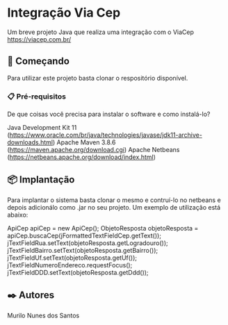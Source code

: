 # Integração Via Cep
Um breve projeto Java que realiza uma integração com o ViaCep https://viacep.com.br/ 

## 🚀 Começando

Para utilizar este projeto basta clonar o respositório disponível.

### 📋 Pré-requisitos

De que coisas você precisa para instalar o software e como instalá-lo?

Java Development Kit 11 (https://www.oracle.com/br/java/technologies/javase/jdk11-archive-downloads.html) 
Apache Maven 3.8.6 (https://maven.apache.org/download.cgi) 
Apache Netbeans (https://netbeans.apache.org/download/index.html)

## 📦 Implantação
Para implantar o sistema basta clonar o mesmo e contruí-lo no netbeans e depois adicionálo como .jar no seu projeto. 
Um exemplo de utilização está abaixo:

ApiCep apiCep = new ApiCep();
ObjetoResposta objetoResposta = apiCep.buscaCep(jFormattedTextFieldCep.getText());
jTextFieldRua.setText(objetoResposta.getLogradouro());
jTextFieldBairro.setText(objetoResposta.getBairro());
jTextFieldUf.setText(objetoResposta.getUf());
jTextFieldNumeroEndereco.requestFocus();
jTextFieldDDD.setText(objetoResposta.getDdd());

## ✒️ Autores
Murilo Nunes dos Santos
